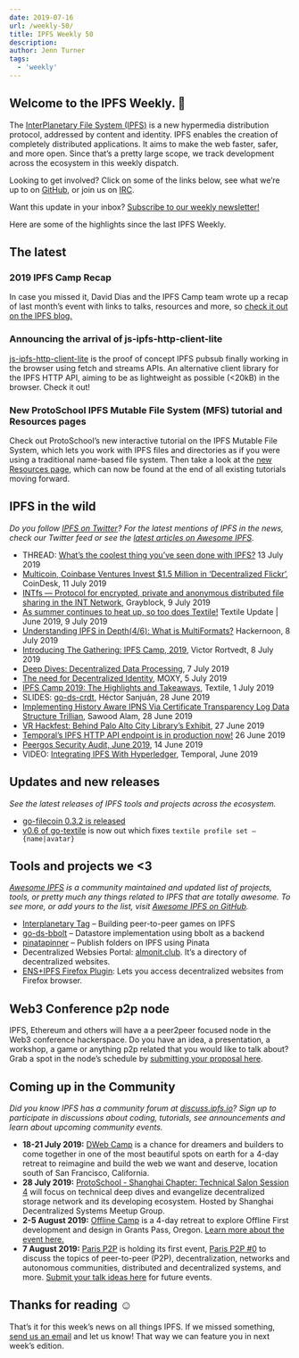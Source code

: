 ```yaml
---
date: 2019-07-16
url: /weekly-50/
title: IPFS Weekly 50
description:
author: Jenn Turner
tags:
  - 'weekly'
---
```


## Welcome to the IPFS Weekly. 👋

The [InterPlanetary File System (IPFS)](https://ipfs.io/) is a new hypermedia distribution protocol, addressed by content and identity. IPFS enables the creation of completely distributed applications. It aims to make the web faster, safer, and more open. Since that’s a pretty large scope, we track development across the ecosystem in this weekly dispatch.

Looking to get involved? Click on some of the links below, see what we’re up to on [GitHub](https://github.com/ipfs), or join us on [IRC](https://riot.im/app/#/room/#ipfs:matrix.org).

Want this update in your inbox? [Subscribe to our weekly newsletter!](http://eepurl.com/gL2Pi5)

Here are some of the highlights since the last IPFS Weekly.

## The latest

### 2019 IPFS Camp Recap

In case you missed it, David Dias and the IPFS Camp team wrote up a recap of last month’s event with links to talks, resources and more, so [check it out on the IPFS blog.](https://blog.ipfs.io/2019-07-08-ipfs-camp-recap/)

### Announcing the arrival of js-ipfs-http-client-lite

[js-ipfs-http-client-lite](https://github.com/ipfs-shipyard/js-ipfs-http-client-lite) is the proof of concept IPFS pubsub finally working in the browser using fetch and streams APIs. An alternative client library for the IPFS HTTP API, aiming to be as lightweight as possible (<20kB) in the browser. Check it out!

### New ProtoSchool IPFS Mutable File System (MFS) tutorial and Resources pages

Check out ProtoSchool’s new interactive tutorial on the IPFS Mutable File System, which lets you work with IPFS files and directories as if you were using a traditional name-based file system. Then take a look at the [new Resources page](https://proto.school/#/tutorials), which can now be found at the end of all existing tutorials moving forward.

## IPFS in the wild

_Do you follow [IPFS on Twitter](https://twitter.com/IPFSbot)? For the latest mentions of IPFS in the news, check our Twitter feed or see the [latest articles on Awesome IPFS](https://awesome.ipfs.io/articles/)._

- THREAD: [What’s the coolest thing you’ve seen done with IPFS?](https://www.reddit.com/r/ipfs/comments/cchr8b/whats_the_coolest_thing_youve_seen_done_with_ipfs/) 13 July 2019
- [Multicoin, Coinbase Ventures Invest \$1.5 Million in ‘Decentralized Flickr’](https://www.coindesk.com/multicoin-coinbase-ventures-invest-1-5-million-in-decentralized-flickr), CoinDesk, 11 July 2019
- [INTfs — Protocol for encrypted, private and anonymous distributed file sharing in the INT Network](https://medium.com/@grayblock/intfs-protocol-for-encrypted-private-and-anonymous-distributed-file-sharing-in-the-int-network-7dc8e34ac287), Grayblock, 9 July 2019
- [As summer continues to heat up, so too does Textile!](https://medium.com/textileio/textile-update-june-2019-d596343ad67e) Textile Update | June 2019, 9 July 2019
- [Understanding IPFS in Depth(4/6): What is MultiFormats?](https://hackernoon.com/understanding-ipfs-in-depth-4-6-what-is-multiformats-cf25eef83966) Hackernoon, 8 July 2019
- [Introducing The Gathering: IPFS Camp, 2019](https://medium.com/@victorrortvedt/introducing-the-gathering-ipfs-camp-2019-b33fe8493f1b), Victor Rortvedt, 8 July 2019
- [Deep Dives: Decentralized Data Processing](https://github.com/ipfs/camp/blob/master/DEEP_DIVES/44-decentralized-data-processing.md), 7 July 2019
- [The need for Decentralized Identity](https://medium.com/moxystudio/the-need-for-decentralized-identity-4d369408e10e), MOXY, 5 July 2019
- [IPFS Camp 2019: The Highlights and Takeaways](https://medium.com/textileio/ipfs-camp-2019-the-highlights-and-takeaways-2b3cb4f42513), Textile, 1 July 2019
- SLIDES: [go-ds-crdt](https://hector.link/presentations/go-ds-crdt-ligthning/), Héctor Sanjuán, 28 June 2019
- [Implementing History Aware IPNS Via Certificate Transparency Log Data Structure Trillian](https://discuss.ipfs.io/t/implementing-history-aware-ipns-via-certificate-transparency-log-data-structure-trillian/5756), Sawood Alam, 28 June 2019
- [VR Hackfest: Behind Palo Alto City Library’s Exhibit](https://library.cityofpaloalto.org/news/vr-hackfest/), 27 June 2019
- [Temporal’s IPFS HTTP API endpoint is in production now!](https://gateway.temporal.cloud/ipns/docs.api.temporal.cloud/ipfs.html#ipfs-http-api-proxy) 26 June 2019
- [Peergos Security Audit, June 2019](https://peergos.org/blog#security_audit_june_2019_), 14 June 2019
- VIDEO: [Integrating IPFS With Hyperledger](https://www.reddit.com/r/ipfs/comments/bnt2w0/integrating_ipfs_with_hyperledger/), Temporal, June 2019

## Updates and new releases

_See the latest releases of IPFS tools and projects across the ecosystem._

- [go-filecoin 0.3.2 is released](https://filecoin.io/blog/go-filecoin-0.3.2-release/)
- [v0.6 of go-textile](https://github.com/textileio/go-textile/releases/tag/v0.6.0) is now out which fixes `textile profile set —{name|avatar}`

## Tools and projects we <3

_[Awesome IPFS](https://awesome.ipfs.io/) is a community maintained and updated list of projects, tools, or pretty much any things related to IPFS that are totally awesome. To see more, or add yours to the list, visit [Awesome IPFS on GitHub](https://github.com/ipfs/awesome-ipfs)._

- [Interplanetary Tag](https://medium.com/textileio/building-peer-to-peer-games-on-ipfs-a-look-at-interplanetary-tag-52d081ee1d32) – Building peer-to-peer games on IPFS
- [go-ds-bbolt](https://github.com/RTradeLtd/go-ds-bbolt) – Datastore implementation using bbolt as a backend
- [pinatapinner](https://github.com/ItalyPaleAle/pinatapinner) – Publish folders on IPFS using Pinata
- Decentralized Websies Portal: [almonit.club](http://almonit.club/). It’s a directory of decentralized websites.
- [ENS+IPFS Firefox Plugin](https://addons.mozilla.org/en-US/firefox/addon/almonit/): Lets you access decentralized websites from Firefox browser.

## Web3 Conference p2p node

IPFS, Ethereum and others will have a a peer2peer focused node in the Web3 conference hackerspace. Do you have an idea, a presentation, a workshop, a game or anything p2p related that you would like to talk about? Grab a spot in the node’s schedule by [submitting your proposal here](https://forms.gle/SXcXEBXLanJ9CP5R8).

## Coming up in the Community

_Did you know IPFS has a community forum at [discuss.ipfs.io](https://discuss.ipfs.io/)? Sign up to participate in discussions about coding, tutorials, see announcements and learn about upcoming community events._

- **18-21 July 2019:** [DWeb Camp](https://dwebcamp.org/) is a chance for dreamers and builders to come together in one of the most beautiful spots on earth for a 4-day retreat to reimagine and build the web we want and deserve, location south of San Francisco, California.
- **28 July 2019:** [ProtoSchool - Shanghai Chapter: Technical Salon Session 4](https://www.meetup.com/Shanghai-Decentralized-Systems-Meetup-Group/events/262866233/) will focus on technical deep dives and evangelize decentralized storage network and its developing ecosystem. Hosted by Shanghai Decentralized Systems Meetup Group.
- **2-5 August 2019:** [Offline Camp](http://offlinefirst.org/camp/) is a 4-day retreat to explore Offline First development and design in Grants Pass, Oregon. [Learn more about the event here.](https://medium.com/offline-camp/announcing-offline-camp-v5-eb9111fdcc94)
- **7 August 2019:** [Paris P2P](https://p2p.paris/en/) is holding its first event, [Paris P2P #0](https://www.meetup.com/Paris-P2P/events/263089573/) to discuss the topics of peer-to-peer (P2P), decentralization, networks and autonomous communities, distributed and decentralized systems, and more. [Submit your talk ideas here](https://p2p.paris/en/) for future events.

## Thanks for reading ☺️

That’s it for this week’s news on all things IPFS. If we missed something, [send us an email](mailto:newsletter@ipfs.io) and let us know! That way we can feature you in next week’s edition.
